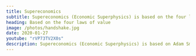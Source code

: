 ```yaml
---
title: Supereconomics
subtitle: Supereconomics (Economic Superphysics) is based on the four laws of value 
heading: Based on the four laws of value
image: /photos/handshake.jpg
date: 2020-01-27
youtube: "rVP73TV2X0s"
description: Supereconomics (Economic Superphysics) is based on Adam Smith, David Hume, and Socrates
---
```


